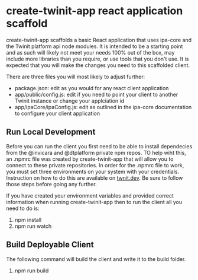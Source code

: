 # create-twinit-app react application scaffold

create-twinit-app scaffolds a basic React application that uses ipa-core and the Twinit platform api node modules.
It is intended to be a starting point and as such will likely not meet your needs 100% out of the box, may include
more libraries than you require, or use tools that you don't use. It is expected that you will make the
changes you need to this scaffolded client.

There are three files you will most likely to adjust further:

- package.json: edit as you would for any react client application
- app/public/config.js: edit if you need to point your client to another Twinit instance or change your applciation id
- app/ipaCore/ipaConfig.js: edit as outlined in the ipa-core documentation to configure your client application

## Run Local Development

Before you can run the client you first need to be able to install dependecies from the @invicara and @dtplatform private npm repos.
TO help wiht this, an .npmrc file was created by create-twinit-app that will allow you to connect to these private repositories.
In order for the .npmrc file to work, you must set three environments on your system with your credentials.
Instruction on how to do this are available on [twnit.dev](https://twinit.dev/docs/apis/javascript/npm-install).
Be sure to follow those steps before going any further.

If you have created your environment variables and provided correct information when running create-twinit-app then to run the client all you need to do is:

1. npm install
2. npm run watch

## Build Deployable Client

The following command will build the client and write it to the build folder.

1. npm run build